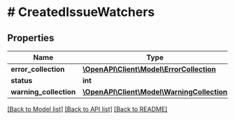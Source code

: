 # # CreatedIssueWatchers

## Properties

Name | Type | Description | Notes
------------ | ------------- | ------------- | -------------
**error_collection** | [**\OpenAPI\Client\Model\ErrorCollection**](ErrorCollection.md) |  | [optional]
**status** | **int** |  | [optional]
**warning_collection** | [**\OpenAPI\Client\Model\WarningCollection**](WarningCollection.md) |  | [optional]

[[Back to Model list]](../../README.md#models) [[Back to API list]](../../README.md#endpoints) [[Back to README]](../../README.md)
